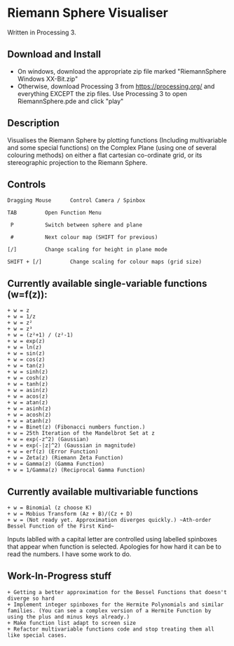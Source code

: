 # Riemann Sphere Visualiser

Written in Processing 3.
## Download and Install
 - On windows, download the appropriate zip file marked "RiemannSphere Windows XX-Bit.zip"
 - Otherwise, download Processing 3 from https://processing.org/ and everything EXCEPT the zip files. Use Processing 3 to open RiemannSphere.pde and click "play"

## Description 
Visualises the Riemann Sphere by plotting functions (Including multivariable and some special functions) on the Complex Plane (using one of several colouring methods) on either a flat cartesian co-ordinate grid, or its stereographic projection to the Riemann Sphere.

## Controls
    Dragging Mouse		Control Camera / Spinbox

	TAB			Open Function Menu
	
	 P 			Switch between sphere and plane
	 
	 #			Next colour map (SHIFT for previous)
	 
	[/]			Change scaling for height in plane mode
	
    SHIFT + [/]			Change scaling for colour maps (grid size)



## Currently available single-variable functions (w=f(z)):
	+ w = z
	+ w = 1/z
	+ w = z²
	+ w = z³
	+ w = (z²+1) / (z²-1)
	+ w = exp(z)
	+ w = ln(z)
	+ w = sin(z)
	+ w = cos(z)
	+ w = tan(z)
	+ w = sinh(z)
	+ w = cosh(z)
	+ w = tanh(z)
	+ w = asin(z)
	+ w = acos(z)
	+ w = atan(z)
	+ w = asinh(z)
	+ w = acosh(z)
	+ w = atanh(z)	
	+ w = Binet(z) (Fibonacci numbers function.)
	+ w = 25th Iteration of the Mandelbrot Set at z
	+ w = exp(-z^2) (Gaussian)
	+ w = exp(-|z|^2) (Gaussian in magnitude)
	+ w = erf(z) (Error Function)
	+ w = Zeta(z) (Riemann Zeta Function)
	+ w = Gamma(z) (Gamma Function)
	+ w = 1/Gamma(z) (Reciprocal Gamma Function)

## Currently available multivariable functions
	+ w = Binomial (z choose K)
	+ w = Mobius Transform (Az + B)/(Cz + D)
	+ w = (Not ready yet. Approximation diverges quickly.) ~Ath-order Bessel Function of the First Kind~ 
Inputs lablled with a capital letter are controlled using labelled spinboxes that appear when function is selected. Apologies for how hard it can be to read the numbers. I have some work to do.

## Work-In-Progress stuff
	+ Getting a better approximation for the Bessel Functions that doesn't diverge so hard
	+ Implement integer spinboxes for the Hermite Polynomials and similar families. (You can see a complex version of a Hermite Function by using the plus and minus keys already.)
	+ Make function list adapt to screen size
	+ Refactor multivariable functions code and stop treating them all like special cases.
